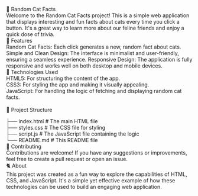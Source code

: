 🐾 Random Cat Facts
<br>
Welcome to the Random Cat Facts project! This is a simple web application that displays interesting and fun facts about cats every time you click a button. It's a great way to learn more about our feline friends and enjoy a quick dose of trivia.
<br>
🌟 Features
<br>
Random Cat Facts: Each click generates a new, random fact about cats.
Simple and Clean Design: The interface is minimalist and user-friendly, ensuring a seamless experience.
Responsive Design: The application is fully responsive and works well on both desktop and mobile devices.
<br>
🚀 Technologies Used
<br>
HTML5: For structuring the content of the app.<br>
CSS3: For styling the app and making it visually appealing.<br>
JavaScript: For handling the logic of fetching and displaying random cat facts.<br>
<br>
📂 Project Structure
<br>

├── index.html          # The main HTML file <br>
├── styles.css          # The CSS file for styling <br>
├── script.js           # The JavaScript file containing the logic <br>
└── README.md           # This README file
<br>
🤝 Contributing
<br>
Contributions are welcome! If you have any suggestions or improvements, feel free to create a pull request or open an issue.
<br>
🐈 About
<br>
This project was created as a fun way to explore the capabilities of HTML, CSS, and JavaScript. It's a simple yet effective example of how these technologies can be used to build an engaging web application.
